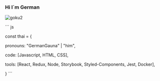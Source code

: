 ### Hi I´m German 
![goku2](https://github.com/germangauna/germangauna/assets/108035044/be63bae1-8523-463d-a706-6ddaabfc5934)

´´´ js

const thai = {

  pronouns: "GermanGauna" | "him",
  
  code: [Javascript, HTML, CSS],
  
  tools: [React, Redux, Node, Storybook, Styled-Components, Jest, Docker],
  
  }
  ´´´
<!--
**germangauna/germangauna** is a ✨ _special_ ✨ repository because its `README.md` (this file) appears on your GitHub profile.

Here are some ideas to get you started:

- 🔭 I’m currently working on ...
- 🌱 I’m currently learning ...
- 👯 I’m looking to collaborate on ...
- 🤔 I’m looking for help with ...
- 💬 Ask me about ...
- 📫 How to reach me: ...
- 😄 Pronouns: ...
- ⚡ Fun fact: ...
-->
